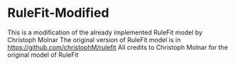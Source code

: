 # RuleFit-Modified

This is a modification of the already implemented RuleFit model by Christoph Molnar
The original version of RuleFit model is in https://github.com/christophM/rulefit
All credits to Christoph Molnar for the original model of RuleFit
